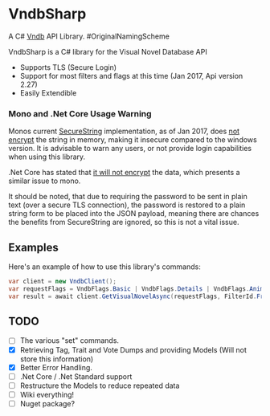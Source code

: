 # VndbSharp
A C# [Vndb](https://vndb.org/) API Library. #OriginalNamingScheme

VndbSharp is a C# library for the Visual Novel Database API

  - Supports TLS (Secure Login)
  - Support for most filters and flags at this time (Jan 2017, Api version 2.27)
  - Easily Extendible

### Mono and .Net Core Usage Warning
Monos current [SecureString](https://github.com/mono/mono/blob/master/mcs/class/corlib/System.Security/SecureString.cs) implementation, as of Jan 2017, does [not encrypt](https://github.com/mono/mono/blob/master/mcs/class/corlib/System.Security/SecureString.cs#L249-L264) the string in memory, making it insecure compared to the windows version. It is advisable to warn any users, or not provide login capabilities when using this library.

.Net Core has stated that [it will not encrypt](https://github.com/dotnet/coreclr/blob/master/src/mscorlib/corefx/System/Security/SecureString.Unix.cs#L18) the data, which presents a similar issue to mono.

It should be noted, that due to requiring the password to be sent in plain text (over a secure TLS connection), the password is restored to a plain string form to be placed into the JSON payload, meaning there are chances the benefits from SecureString are ignored, so this is not a vital issue.

## Examples
Here's an example of how to use this library's commands:

```csharp
var client = new VndbClient();
var requestFlags = VndbFlags.Basic | VndbFlags.Details | VndbFlags.Anime | VndbFlags.Tags | VndbFlags.Stats | VndbFlags.Screens | VndbFlags.Relations;
var result = await client.GetVisualNovelAsync(requestFlags, FilterId.FromEquals(17));
```

## TODO
  - [ ] The various "set" commands.
  - [x] Retrieving Tag, Trait and Vote Dumps and providing Models (Will not store this information)
  - [x] Better Error Handling.
  - [ ] .Net Core / .Net Standard support
  - [ ] Restructure the Models to reduce repeated data
  - [ ] Wiki everything!
  - [ ] Nuget package?
